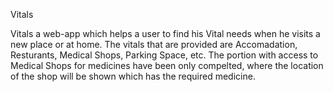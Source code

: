 Vitals

Vitals a web-app which helps a user to find his Vital needs when he visits a new place or at home.
The vitals that are provided are Accomadation, Resturants, Medical Shops, Parking Space, etc.
The portion with access to Medical Shops for medicines have been only compelted, where the location of the shop will be shown which has the required medicine.
